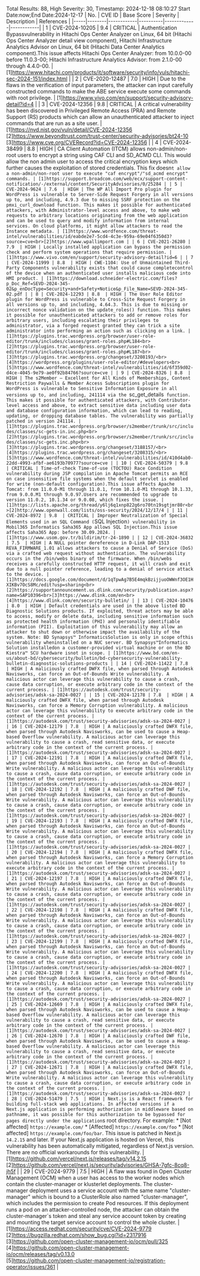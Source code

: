 Total Results: 88, High Severity: 30, Timestamp: 2024-12-18 08:10:27
Start Date:now;End Date:2024-12-17
| No. | CVE ID | Base Score | Severity | Description | References |
|-----|--------|------------|----------|-------------|------------|
| 1 | CVE-2024-10205 | 9.4  | CRITICAL | Authentication Bypassvulnerability in Hitachi Ops Center Analyzer on Linux, 64 bit (Hitachi Ops Center Analyzer detail view component), Hitachi Infrastructure Analytics Advisor on Linux, 64 bit (Hitachi Data Center Analytics component).This issue affects Hitachi Ops Center Analyzer: from 10.0.0-00 before 11.0.3-00; Hitachi Infrastructure Analytics Advisor: from 2.1.0-00 through 4.4.0-00. | [1]https://www.hitachi.com/products/it/software/security/info/vuls/hitachi-sec-2024-151/index.html |
| 2 | CVE-2020-12487 | 7.0  | HIGH | Due to the flaws in the verification of input parameters, the attacker can input carefully constructed commands to make the ABE service execute some commands with root privilege. | [1]https://www.vivo.com/en/support/security-advisory-detail?id=4 |
| 3 | CVE-2024-12356 | 9.8  | CRITICAL | A critical vulnerability has been discovered in Privileged Remote Access (PRA) and Remote Support (RS) products which can allow an unauthenticated attacker to inject commands that are run as a site user. | [1]https://nvd.nist.gov/vuln/detail/CVE-2024-12356<br>[2]https://www.beyondtrust.com/trust-center/security-advisories/bt24-10<br>[3]https://www.cve.org/CVERecord?id=CVE-2024-12356 |
| 4 | CVE-2024-38499 | 8.8  | HIGH | CA Client Automation (ITCM) allows non-admin/non-root users to encrypt a string using CAF CLI and SD_ACMD CLI. This would allow the non admin user to access the critical encryption keys which further causes the exploitation of stored credentials. This fix doesn`t allow a non-admin/non-root user to execute "caf encrypt"/"sd_acmd encrypt" commands. | [1]https://support.broadcom.com/web/ecx/support-content-notification/-/external/content/SecurityAdvisories/0/25284 |
| 5 | CVE-2024-9624 | 7.6  | HIGH | The WP All Import Pro plugin for WordPress is vulnerable to Server-Side Request Forgery in all versions up to, and including, 4.9.3 due to missing SSRF protection on the pmxi_curl_download function. This makes it possible for authenticated attackers, with Administrator-level access and above, to make web requests to arbitrary locations originating from the web application and can be used to query and modify information from internal services. On cloud platforms, it might allow attackers to read the Instance metadata. | [1]https://www.wordfence.com/threat-intel/vulnerabilities/id/eabde2e7-5cd4-4c3e-959a-69e04f6350d3?source=cve<br>[2]https://www.wpallimport.com |
| 6 | CVE-2021-26280 | 7.9  | HIGH | Locally installed application can bypass the permission check and perform system operations that require permission. | [1]https://www.vivo.com/en/support/security-advisory-detail?id=6 |
| 7 | CVE-2024-11999 | 8.8  | HIGH | CWE-1104: Use of Unmaintained Third-Party Components vulnerability exists that could cause completecontrol of the device when an authenticated user installs malicious code into HMI product. | [1]https://download.schneider-electric.com/files?p_Doc_Ref=SEVD-2024-345-02&p_enDocType=Security+and+Safety+Notice&p_File_Name=SEVD-2024-345-02.pdf |
| 8 | CVE-2024-12293 | 8.8  | HIGH | The User Role Editor plugin for WordPress is vulnerable to Cross-Site Request Forgery in all versions up to, and including, 4.64.3. This is due to missing or incorrect nonce validation on the update_roles() function. This makes it possible for unauthenticated attackers to add or remove roles for arbitrary users, including escalating their privileges to administrator, via a forged request granted they can trick a site administrator into performing an action such as clicking on a link. | [1]https://plugins.trac.wordpress.org/browser/user-role-editor/trunk/includes/classes/grant-roles.php#L184<br>[2]https://plugins.trac.wordpress.org/browser/user-role-editor/trunk/includes/classes/grant-roles.php#L187<br>[3]https://plugins.trac.wordpress.org/changeset/3208193/<br>[4]https://wordpress.org/plugins/user-role-editor/#developers<br>[5]https://www.wordfence.com/threat-intel/vulnerabilities/id/6f359d02-d4ce-4045-9e79-ae0f92b84766?source=cve |
| 9 | CVE-2024-8326 | 8.8  | HIGH | The s2Member – Excellent for All Kinds of Memberships, Content Restriction Paywalls & Member Access Subscriptions plugin for WordPress is vulnerable to Sensitive Information Exposure in all versions up to, and including, 241114 via the `sc_get_details` function. This makes it possible for authenticated attackers, with Contributor-level access and above, to extract sensitive data including user data and database configuration information, which can lead to reading, updating, or dropping database tables. The vulnerability was partially patched in version 241114. | [1]https://plugins.trac.wordpress.org/browser/s2member/trunk/src/includes/classes/sc-gets-in.inc.php<br>[2]https://plugins.trac.wordpress.org/browser/s2member/trunk/src/includes/classes/sc-gets.inc.php<br>[3]https://plugins.trac.wordpress.org/changeset/3188157/<br>[4]https://plugins.trac.wordpress.org/changeset/3208315/<br>[5]https://www.wordfence.com/threat-intel/vulnerabilities/id/410d4ab0-22dd-4993-afbf-ae6193b70977?source=cve |
| 10 | CVE-2024-50379 | 9.8  | CRITICAL | Time-of-check Time-of-use (TOCTOU) Race Condition vulnerability during JSP compilation in Apache Tomcat permits an RCE on case insensitive file systems when the default servlet is enabled for write (non-default configuration).This issue affects Apache Tomcat: from 11.0.0-M1 through 11.0.1, from 10.1.0-M1 through 10.1.33, from 9.0.0.M1 through 9.0.97.Users are recommended to upgrade to version 11.0.2, 10.1.34 or 9.0.08, which fixes the issue. | [1]https://lists.apache.org/thread/y6lj6q1xnp822g6ro70tn19sgtjmr80r<br>[2]http://www.openwall.com/lists/oss-security/2024/12/17/4 |
| 11 | CVE-2024-8972 | 9.8  | CRITICAL | Improper Neutralization of Special Elements used in an SQL Command (`SQL Injection`) vulnerability in Mobil365 Informatics Saha365 App allows SQL Injection.This issue affects Saha365 App: before 30.09.2024. | [1]https://www.usom.gov.tr/bildirim/tr-24-1890 |
| 12 | CVE-2024-36832 | 7.5  | HIGH | A NULL pointer dereference in D-Link DAP-1513 REVA_FIRMWARE_1.01 allows attackers to cause a Denial of Service (DoS) via a crafted web request without authentication. The vulnerability occurs in the /bin/webs binary of the firmware. When /bin/webs receives a carefully constructed HTTP request, it will crash and exit due to a null pointer reference, leading to a denial of service attack to the device. | [1]https://docs.google.com/document/d/1qTpwAg7B5E4mqkBzijjuoOWWnf3OE1HXIKBv7OcS8Mc/edit?usp=sharing<br>[2]https://supportannouncement.us.dlink.com/security/publication.aspx?name=SAP10396<br>[3]https://www.dlink.com/en<br>[4]https://www.dlink.com/en/security-bulletin/ |
| 13 | CVE-2024-10476 | 8.0  | HIGH | Default credentials are used in the above listed BD Diagnostic Solutions products. If exploited, threat actors may be able to access, modify or delete data, including sensitive information such as protected health information (PHI) and personally identifiable information (PII). Exploitation of this vulnerability may allow an attacker to shut down or otherwise impact the availability of the system. Note: BD Synapsys™ InformaticsSolution is only in scope ofthis vulnerability wheninstalled on a NUC server. BD Synapsys™Informatics Solution installedon a customer-provided virtual machine or on the BD Kiestra™ SCU hardware isnot in scope. | [1]https://www.bd.com/en-us/about-bd/cybersecurity/bulletin/bd-cybersecurity-vulnerability-bulletin-diagnostic-solutions-products |
| 14 | CVE-2024-11422 | 7.8  | HIGH | A maliciously crafted DWFX file, when parsed through Autodesk Navisworks, can force an Out-of-Bounds Write vulnerability. A malicious actor can leverage this vulnerability to cause a crash, cause data corruption, or execute arbitrary code in the context of the current process. | [1]https://autodesk.com/trust/security-advisories/adsk-sa-2024-0027 |
| 15 | CVE-2024-12178 | 7.8  | HIGH | A maliciously crafted DWFX file, when parsed through Autodesk Navisworks, can force a Memory Corruption vulnerability. A malicious actor can leverage this vulnerability to execute arbitrary code in the context of the current process. | [1]https://autodesk.com/trust/security-advisories/adsk-sa-2024-0027 |
| 16 | CVE-2024-12179 | 7.8  | HIGH | A maliciously crafted DWFX file, when parsed through Autodesk Navisworks, can be used to cause a Heap-based Overflow vulnerability. A malicious actor can leverage this vulnerability to cause a crash, read sensitive data, or execute arbitrary code in the context of the current process. | [1]https://autodesk.com/trust/security-advisories/adsk-sa-2024-0027 |
| 17 | CVE-2024-12191 | 7.8  | HIGH | A maliciously crafted DWFX file, when parsed through Autodesk Navisworks, can force an Out-of-Bounds Write vulnerability. A malicious actor can leverage this vulnerability to cause a crash, cause data corruption, or execute arbitrary code in the context of the current process. | [1]https://autodesk.com/trust/security-advisories/adsk-sa-2024-0027 |
| 18 | CVE-2024-12192 | 7.8  | HIGH | A maliciously crafted DWF file, when parsed through Autodesk Navisworks, can force an Out-of-Bounds Write vulnerability. A malicious actor can leverage this vulnerability to cause a crash, cause data corruption, or execute arbitrary code in the context of the current process. | [1]https://autodesk.com/trust/security-advisories/adsk-sa-2024-0027 |
| 19 | CVE-2024-12193 | 7.8  | HIGH | A maliciously crafted DWFX file, when parsed through Autodesk Navisworks, can force an Out-of-Bounds Write vulnerability. A malicious actor can leverage this vulnerability to cause a crash, cause data corruption, or execute arbitrary code in the context of the current process. | [1]https://autodesk.com/trust/security-advisories/adsk-sa-2024-0027 |
| 20 | CVE-2024-12194 | 7.8  | HIGH | A maliciously crafted DWFX file, when parsed through Autodesk Navisworks, can force a Memory Corruption vulnerability. A malicious actor can leverage this vulnerability to execute arbitrary code in the context of the current process. | [1]https://autodesk.com/trust/security-advisories/adsk-sa-2024-0027 |
| 21 | CVE-2024-12197 | 7.8  | HIGH | A maliciously crafted DWFX file, when parsed through Autodesk Navisworks, can force an Out-of-Bounds Write vulnerability. A malicious actor can leverage this vulnerability to cause a crash, cause data corruption, or execute arbitrary code in the context of the current process. | [1]https://autodesk.com/trust/security-advisories/adsk-sa-2024-0027 |
| 22 | CVE-2024-12198 | 7.8  | HIGH | A maliciously crafted DWFX file, when parsed through Autodesk Navisworks, can force an Out-of-Bounds Write vulnerability. A malicious actor can leverage this vulnerability to cause a crash, cause data corruption, or execute arbitrary code in the context of the current process. | [1]https://autodesk.com/trust/security-advisories/adsk-sa-2024-0027 |
| 23 | CVE-2024-12199 | 7.8  | HIGH | A maliciously crafted DWFX file, when parsed through Autodesk Navisworks, can force an Out-of-Bounds Write vulnerability. A malicious actor can leverage this vulnerability to cause a crash, cause data corruption, or execute arbitrary code in the context of the current process. | [1]https://autodesk.com/trust/security-advisories/adsk-sa-2024-0027 |
| 24 | CVE-2024-12200 | 7.8  | HIGH | A maliciously crafted DWFX file, when parsed through Autodesk Navisworks, can force an Out-of-Bounds Write vulnerability. A malicious actor can leverage this vulnerability to cause a crash, cause data corruption, or execute arbitrary code in the context of the current process. | [1]https://autodesk.com/trust/security-advisories/adsk-sa-2024-0027 |
| 25 | CVE-2024-12669 | 7.8  | HIGH | A maliciously crafted DWFX file, when parsed through Autodesk Navisworks, can be used to cause a Heap-based Overflow vulnerability. A malicious actor can leverage this vulnerability to cause a crash, read sensitive data, or execute arbitrary code in the context of the current process. | [1]https://autodesk.com/trust/security-advisories/adsk-sa-2024-0027 |
| 26 | CVE-2024-12670 | 7.8  | HIGH | A maliciously crafted DWF file, when parsed through Autodesk Navisworks, can be used to cause a Heap-based Overflow vulnerability. A malicious actor can leverage this vulnerability to cause a crash, read sensitive data, or execute arbitrary code in the context of the current process. | [1]https://autodesk.com/trust/security-advisories/adsk-sa-2024-0027 |
| 27 | CVE-2024-12671 | 7.8  | HIGH | A maliciously crafted DWFX file, when parsed through Autodesk Navisworks, can force an Out-of-Bounds Write vulnerability. A malicious actor can leverage this vulnerability to cause a crash, cause data corruption, or execute arbitrary code in the context of the current process. | [1]https://autodesk.com/trust/security-advisories/adsk-sa-2024-0027 |
| 28 | CVE-2024-51479 | 7.5  | HIGH | Next.js is a React framework for building full-stack web applications. In affected versions if a Next.js application is performing authorization in middleware based on pathname, it was possible for this authorization to be bypassed for pages directly under the application`s root directory. For example: * [Not affected] `https://example.com/` * [Affected] `https://example.com/foo` * [Not affected] `https://example.com/foo/bar`. This issue is patched in Next.js `14.2.15` and later. If your Next.js application is hosted on Vercel, this vulnerability has been automatically mitigated, regardless of Next.js version. There are no official workarounds for this vulnerability. | [1]https://github.com/vercel/next.js/releases/tag/v14.2.15<br>[2]https://github.com/vercel/next.js/security/advisories/GHSA-7gfc-8cq8-jh5f |
| 29 | CVE-2024-9779 | 7.5  | HIGH | A flaw was found in Open Cluster Management (OCM) when a user has access to the worker nodes which contain the cluster-manager or klusterlet deployments. The cluster-manager deployment uses a service account with the same name "cluster-manager" which is bound to a ClusterRole also named "cluster-manager", which includes the permission to create Pod resources. If this deployment runs a pod on an attacker-controlled node, the attacker can obtain the cluster-manager`s token and steal any service account token by creating and mounting the target service account to control the whole cluster. | [1]https://access.redhat.com/security/cve/CVE-2024-9779<br>[2]https://bugzilla.redhat.com/show_bug.cgi?id=2317916<br>[3]https://github.com/open-cluster-management-io/ocm/pull/325<br>[4]https://github.com/open-cluster-management-io/ocm/releases/tag/v0.13.0<br>[5]https://github.com/open-cluster-management-io/registration-operator/issues/361 |
